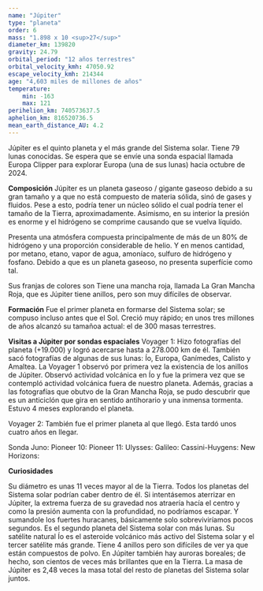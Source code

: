 ```yaml
---
name: "Júpiter"
type: "planeta"
order: 6
mass: "1.898 x 10 <sup>27</sup>"
diameter_km: 139820
gravity: 24.79
orbital_period: "12 años terrestres"
orbital_velocity_kmh: 47050.92
escape_velocity_kmh: 214344
age: "4,603 miles de millones de años"
temperature:
    min: -163
    max: 121
perihelion_km: 740573637.5
aphelion_km: 816520736.5
mean_earth_distance_AU: 4.2
---
```


Júpiter es el quinto planeta y el más grande del Sistema solar. Tiene 79 lunas conocidas. Se espera que se envíe una sonda espacial llamada Europa Clipper para explorar Europa (una de sus lunas) hacia octubre de 2024.

**Composición**
Júpiter es un planeta gaseoso / gigante gaseoso debido a su gran tamaño y a que no está compuesto de materia sólida, sinó de gases y fluidos. Pese a esto, podría tener un núcleo sólido el cual podría tener el tamaño de la Tierra, aproximadamente. Asimismo, en su interior la presión es enorme y el hidrógeno se comprime causando que se vuelva líquido.

Presenta una atmósfera compuesta principalmente de más de un 80% de hidrógeno y una proporción considerable de helio. Y en menos cantidad, por metano, etano, vapor de agua, amoníaco, sulfuro de hidrógeno y fosfano.
Debido a que es un planeta gaseoso, no presenta superfície como tal.

Sus franjas de colores son
Tiene una mancha roja, llamada La Gran Mancha Roja, que es
Júpiter tiene anillos, pero son muy difíciles de observar.

**Formación**
Fue el primer planeta en formarse del Sistema solar; se compuso incluso antes que el Sol. Creció muy rápido; en unos tres millones de años alcanzó su tamañoa actual: el de 300 masas terrestres.

**Visitas a Júpiter por sondas espaciales**
Voyager 1: Hizo fotografías del planeta (+19.000) y logró acercarse hasta a 278.000 km de él. También sacó fotografías de algunas de sus lunas: Ío, Europa, Ganímedes, Calisto y Amaltea. La Voyager 1 observó por primera vez la existencia de los anillos de Júpiter. Observó actividad volcánica en Ío y fue la primera vez que se contempló actividad volcánica fuera de nuestro planeta. Además, gracias a las fotografías que obutvo de la Gran Mancha Roja, se pudo descubrir que es un anticiclón que gira en sentido antihorario y una inmensa tormenta. Estuvo 4 meses explorando el planeta.

Voyager 2: También fue el primer planeta al que llegó. Esta tardó unos cuatro años en llegar.

Sonda Juno:
Pioneer 10:
Pioneer 11:
Ulysses:
Galileo:
Cassini-Huygens:
New Horizons:

**Curiosidades**

Su diámetro es unas 11 veces mayor al de la Tierra.
Todos los planetas del Sistema solar podrían caber dentro de él.
Si intentásemos aterrizar en Júpiter, la extrema fuerza de su gravedad nos atraería hacía el centro y como la presión aumenta con la profundidad, no podríamos escapar. Y sumandole los fuertes huracanes, básicamente solo sobreviviríamos pocos segundos.
Es el segundo planeta del Sistema solar con más lunas.
Su satélite natural Ío es el asteroide volcánico más activo del Sistema solar y el tercer satélite más grande.
Tiene 4 anillos pero son difíciles de ver ya que están compuestos de polvo.
En Júpiter también hay auroras boreales; de hecho, son cientos de veces más brillantes que en la Tierra.
La masa de Júpiter es 2,48 veces la masa total del resto de planetas del Sistema solar juntos.